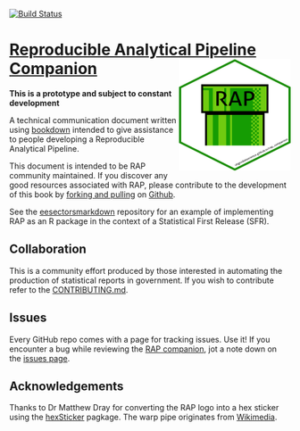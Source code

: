 [![Build Status](https://travis-ci.org/ukgovdatascience/rap_companion.svg?branch=master)](https://travis-ci.org/ukgovdatascience/rap_companion)

[Reproducible Analytical Pipeline Companion](https://ukgovdatascience.github.io/rap_companion/) <img src="images/rap_hex.png" align="right" width="200" height="200" />  
==========================================

**This is a prototype and subject to constant development**

A technical communication document written using [bookdown](https://bookdown.org/) intended to give assistance to people developing a Reproducible Analytical Pipeline.  

This document is intended to be RAP community maintained. If you discover any good resources associated with RAP, please contribute to the development of this book by [forking and pulling](https://en.wikipedia.org/wiki/Fork_and_pull_model) on [Github](https://gist.github.com/Chaser324/ce0505fbed06b947d962).

See the
[eesectorsmarkdown](https://github.com/ukgovdatascience/eesectorsmarkdown)
repository for an example of implementing RAP as an R package in the context
of a Statistical First Release (SFR).  

## Collaboration

This is a community effort produced by those interested in automating the production of statistical reports in government. If you wish to contribute refer to the [CONTRIBUTING.md](https://github.com/ukgovdatascience/rap_companion/blob/master/CONTRIBUTING.md).  

## Issues

Every GitHub repo comes with a page for tracking issues. Use it! If you encounter a bug while reviewing the [RAP companion](https://ukgovdatascience.github.io/rap_companion/), jot a note down on the [issues page](https://github.com/ukgovdatascience/rap_companion/issues).

## Acknowledgements

Thanks to Dr Matthew Dray for converting the RAP logo into a hex sticker using the [hexSticker](https://cran.r-project.org/web/packages/hexSticker/index.html) pagkage. The warp pipe originates from [Wikimedia](https://commons.wikimedia.org/wiki/File:Warp_pipe_edited.PNG).  
